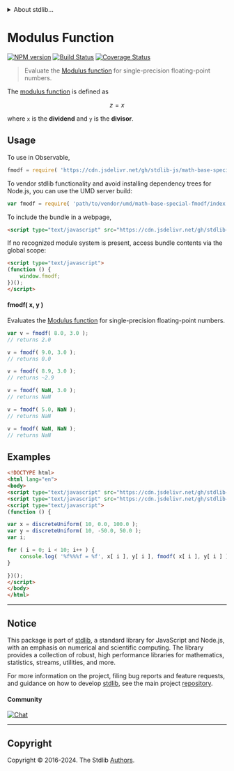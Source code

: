 <!--

@license Apache-2.0

Copyright (c) 2024 The Stdlib Authors.

Licensed under the Apache License, Version 2.0 (the "License");
you may not use this file except in compliance with the License.
You may obtain a copy of the License at

   http://www.apache.org/licenses/LICENSE-2.0

Unless required by applicable law or agreed to in writing, software
distributed under the License is distributed on an "AS IS" BASIS,
WITHOUT WARRANTIES OR CONDITIONS OF ANY KIND, either express or implied.
See the License for the specific language governing permissions and
limitations under the License.

-->


<details>
  <summary>
    About stdlib...
  </summary>
  <p>We believe in a future in which the web is a preferred environment for numerical computation. To help realize this future, we've built stdlib. stdlib is a standard library, with an emphasis on numerical and scientific computation, written in JavaScript (and C) for execution in browsers and in Node.js.</p>
  <p>The library is fully decomposable, being architected in such a way that you can swap out and mix and match APIs and functionality to cater to your exact preferences and use cases.</p>
  <p>When you use stdlib, you can be absolutely certain that you are using the most thorough, rigorous, well-written, studied, documented, tested, measured, and high-quality code out there.</p>
  <p>To join us in bringing numerical computing to the web, get started by checking us out on <a href="https://github.com/stdlib-js/stdlib">GitHub</a>, and please consider <a href="https://opencollective.com/stdlib">financially supporting stdlib</a>. We greatly appreciate your continued support!</p>
</details>

# Modulus Function

[![NPM version][npm-image]][npm-url] [![Build Status][test-image]][test-url] [![Coverage Status][coverage-image]][coverage-url] <!-- [![dependencies][dependencies-image]][dependencies-url] -->

> Evaluate the [Modulus function][modulus-function] for single-precision floating-point numbers.

<section class="intro">

The [modulus function][modulus-function] is defined as

<!-- <equation class="equation" label="eq:modulus_function" align="center" raw="z = x%y" alt="Modulus function"> -->

```math
z = x%y
```

<!-- </equation> -->

where `x` is the **dividend** and `y` is the **divisor**.

</section>

<!-- /.intro -->



<section class="usage">

## Usage

To use in Observable,

```javascript
fmodf = require( 'https://cdn.jsdelivr.net/gh/stdlib-js/math-base-special-fmodf@umd/browser.js' )
```

To vendor stdlib functionality and avoid installing dependency trees for Node.js, you can use the UMD server build:

```javascript
var fmodf = require( 'path/to/vendor/umd/math-base-special-fmodf/index.js' )
```

To include the bundle in a webpage,

```html
<script type="text/javascript" src="https://cdn.jsdelivr.net/gh/stdlib-js/math-base-special-fmodf@umd/browser.js"></script>
```

If no recognized module system is present, access bundle contents via the global scope:

```html
<script type="text/javascript">
(function () {
    window.fmodf;
})();
</script>
```

#### fmodf( x, y )

Evaluates the [Modulus function][modulus-function] for single-precision floating-point numbers.

```javascript
var v = fmodf( 8.0, 3.0 );
// returns 2.0

v = fmodf( 9.0, 3.0 );
// returns 0.0

v = fmodf( 8.9, 3.0 );
// returns ~2.9

v = fmodf( NaN, 3.0 );
// returns NaN

v = fmodf( 5.0, NaN );
// returns NaN

v = fmodf( NaN, NaN );
// returns NaN
```

</section>

<!-- /.usage -->

<section class="examples">

## Examples

<!-- eslint no-undef: "error" -->

```html
<!DOCTYPE html>
<html lang="en">
<body>
<script type="text/javascript" src="https://cdn.jsdelivr.net/gh/stdlib-js/random-array-discrete-uniform@umd/browser.js"></script>
<script type="text/javascript" src="https://cdn.jsdelivr.net/gh/stdlib-js/math-base-special-fmodf@umd/browser.js"></script>
<script type="text/javascript">
(function () {

var x = discreteUniform( 10, 0.0, 100.0 );
var y = discreteUniform( 10, -50.0, 50.0 );
var i;

for ( i = 0; i < 10; i++ ) {
    console.log( '%f%%%f = %f', x[ i ], y[ i ], fmodf( x[ i ], y[ i ] ) );
}

})();
</script>
</body>
</html>
```

</section>

<!-- /.examples -->

<!-- C interface documentation. -->



<!-- Section for related `stdlib` packages. Do not manually edit this section, as it is automatically populated. -->

<section class="related">

</section>

<!-- /.related -->

<!-- Section for all links. Make sure to keep an empty line after the `section` element and another before the `/section` close. -->


<section class="main-repo" >

* * *

## Notice

This package is part of [stdlib][stdlib], a standard library for JavaScript and Node.js, with an emphasis on numerical and scientific computing. The library provides a collection of robust, high performance libraries for mathematics, statistics, streams, utilities, and more.

For more information on the project, filing bug reports and feature requests, and guidance on how to develop [stdlib][stdlib], see the main project [repository][stdlib].

#### Community

[![Chat][chat-image]][chat-url]

---

## Copyright

Copyright &copy; 2016-2024. The Stdlib [Authors][stdlib-authors].

</section>

<!-- /.stdlib -->

<!-- Section for all links. Make sure to keep an empty line after the `section` element and another before the `/section` close. -->

<section class="links">

[npm-image]: http://img.shields.io/npm/v/@stdlib/math-base-special-fmodf.svg
[npm-url]: https://npmjs.org/package/@stdlib/math-base-special-fmodf

[test-image]: https://github.com/stdlib-js/math-base-special-fmodf/actions/workflows/test.yml/badge.svg?branch=main
[test-url]: https://github.com/stdlib-js/math-base-special-fmodf/actions/workflows/test.yml?query=branch:main

[coverage-image]: https://img.shields.io/codecov/c/github/stdlib-js/math-base-special-fmodf/main.svg
[coverage-url]: https://codecov.io/github/stdlib-js/math-base-special-fmodf?branch=main

<!--

[dependencies-image]: https://img.shields.io/david/stdlib-js/math-base-special-fmodf.svg
[dependencies-url]: https://david-dm.org/stdlib-js/math-base-special-fmodf/main

-->

[chat-image]: https://img.shields.io/gitter/room/stdlib-js/stdlib.svg
[chat-url]: https://app.gitter.im/#/room/#stdlib-js_stdlib:gitter.im

[stdlib]: https://github.com/stdlib-js/stdlib

[stdlib-authors]: https://github.com/stdlib-js/stdlib/graphs/contributors

[umd]: https://github.com/umdjs/umd
[es-module]: https://developer.mozilla.org/en-US/docs/Web/JavaScript/Guide/Modules

[deno-url]: https://github.com/stdlib-js/math-base-special-fmodf/tree/deno
[deno-readme]: https://github.com/stdlib-js/math-base-special-fmodf/blob/deno/README.md
[umd-url]: https://github.com/stdlib-js/math-base-special-fmodf/tree/umd
[umd-readme]: https://github.com/stdlib-js/math-base-special-fmodf/blob/umd/README.md
[esm-url]: https://github.com/stdlib-js/math-base-special-fmodf/tree/esm
[esm-readme]: https://github.com/stdlib-js/math-base-special-fmodf/blob/esm/README.md
[branches-url]: https://github.com/stdlib-js/math-base-special-fmodf/blob/main/branches.md

[modulus-function]: https://en.wikipedia.org/wiki/Remainder

<!-- <related-links> -->

<!-- </related-links> -->

</section>

<!-- /.links -->
